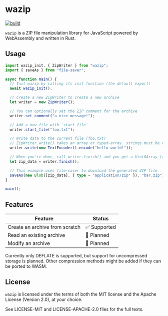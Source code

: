 # wazip

[![build](https://github.com/nasso/wazip/actions/workflows/rust.yml/badge.svg)](https://github.com/nasso/wazip/actions/workflows/rust.yml)

`wazip` is a ZIP file manipulation library for JavaScript powered by WebAssembly
and written in Rust.

## Usage

```ts
import wazip_init, { ZipWriter } from "wazip";
import { saveAs } from "file-saver";

async function main() {
  // Init wazip by calling its init function (the default export)
  await wazip_init();

  // Create a new ZipWriter to create a new archive
  let writer = new ZipWriter();

  // You can optionally set the ZIP comment for the archive
  writer.set_comment("a nice message!");

  // Add a new file with `start_file`
  writer.start_file("foo.txt");

  // Write data to the current file (foo.txt)
  // ZipWriter.write() takes an array or typed-array. strings must be encoded
  writer.write(new TextEncoder().encode("hello world!"));

  // When you're done, call writer.finish() and you get a Uint8Array (the ZIP)
  let zip_data = writer.finish();

  // This example uses file-saver to download the generated ZIP file
  saveAs(new Blob([zip_data], { type = "application/zip" }), "bar.zip");
}

main();
```

## Features

| Feature                        | Status                       |
| ------------------------------ | ---------------------------- |
| Create an archive from scratch | :white_check_mark: Supported |
| Read an existing archive       | :construction: Planned       |
| Modify an archive              | :construction: Planned       |

Currently only DEFLATE is supported, but support for uncompressed storage is
planned. Other compression methods might be added if they can be ported to WASM.

## License

`wazip` is licensed under the terms of both the MIT license and the Apache
License (Version 2.0), at your choice.

See LICENSE-MIT and LICENSE-APACHE-2.0 files for the full texts.
